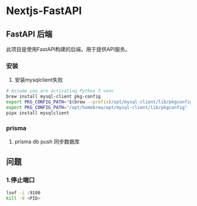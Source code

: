 # Nextjs-FastAPI

## FastAPI 后端
此项目是使用FastAPI构建的后端，用于提供API服务。

### 安装

1. 安装mysqlclient失败

```zsh
# Assume you are activating Python 3 venv
brew install mysql-client pkg-config
export PKG_CONFIG_PATH="$(brew --prefix)/opt/mysql-client/lib/pkgconfig"
export PKG_CONFIG_PATH="/opt/homebrew/opt/mysql-client/lib/pkgconfig"
pipx install mysqlclient
```

### prisma

1. prisma db push 同步数据库

## 问题
###  1.停止端口

```zsh
lsof -i :9100
kill -9 <PID>
```
